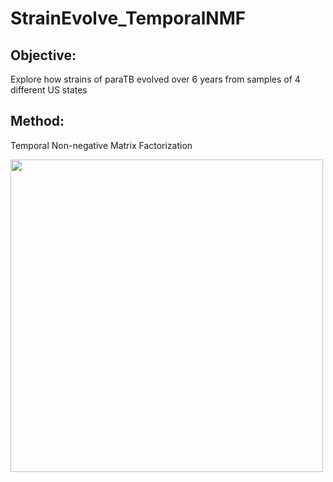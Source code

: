 # StrainEvolve_TemporalNMF

## Objective:
Explore how strains of paraTB evolved over 6 years from samples of 4 different US states 

## Method:
Temporal Non-negative Matrix Factorization 

<p float="left">
<img src="https://github.com/YYW-UMN/StrainEvolve_TemporalNMF/blob/master/TemporalNMF.png" width="500" />
</p>

